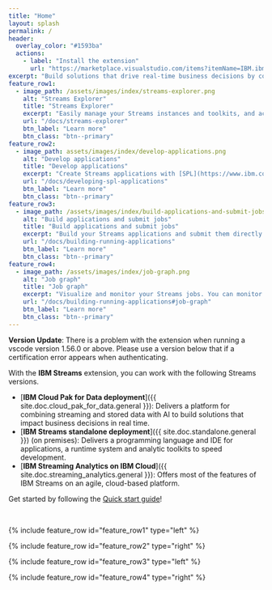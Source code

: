 ```yaml
---
title: "Home"
layout: splash
permalink: /
header:
  overlay_color: "#1593ba"
  actions:
    - label: "Install the extension"
      url: "https://marketplace.visualstudio.com/items?itemName=IBM.ibm-streams"
excerpt: "Build solutions that drive real-time business decisions by combining streaming and stored data with analytics with IBM Streams."
feature_row1:
  - image_path: /assets/images/index/streams-explorer.png
    alt: "Streams Explorer"
    title: "Streams Explorer"
    excerpt: "Easily manage your Streams instances and toolkits, and access helpful resources."
    url: "/docs/streams-explorer"
    btn_label: "Learn more"
    btn_class: "btn--primary"
feature_row2:
  - image_path: assets/images/index/develop-applications.png
    alt: "Develop applications"
    title: "Develop applications"
    excerpt: "Create Streams applications with [SPL](https://www.ibm.com/support/knowledgecenter/en/SSCRJU_5.3/com.ibm.streams.splangref.doc/doc/spl-container.html) language support included. Typical code editing features are supported, including content assist, code folding, etc."
    url: "/docs/developing-spl-applications"
    btn_label: "Learn more"
    btn_class: "btn--primary"
feature_row3:
  - image_path: /assets/images/index/build-applications-and-submit-jobs.png
    alt: "Build applications and submit jobs"
    title: "Build applications and submit jobs"
    excerpt: "Build your Streams applications and submit them directly to a Streams instance of your choice. If you already have Streams application bundles, you can submit those as well!"
    url: "/docs/building-running-applications"
    btn_label: "Learn more"
    btn_class: "btn--primary"
feature_row4:
  - image_path: /assets/images/index/job-graph.png
    alt: "Job graph"
    title: "Job graph"
    excerpt: "Visualize and monitor your Streams jobs. You can monitor metrics and flow rates, view flowing data, and much more!"
    url: "/docs/building-running-applications#job-graph"
    btn_label: "Learn more"
    btn_class: "btn--primary"
---
```


**Version Update**: There is a problem with the extension when running a vscode version 1.56.0 or above. Please use a version below that if a certification error appears when authenticating.

With the **IBM Streams** extension, you can work with the following Streams versions.

- [**IBM Cloud Pak for Data deployment**]({{ site.doc.cloud_pak_for_data.general }}): Delivers a platform for combining streaming and stored data with AI to build solutions that impact business decisions in real time.
- [**IBM Streams standalone deployment**]({{ site.doc.standalone.general }}) (on premises): Delivers a programming language and IDE for applications, a runtime system and analytic toolkits to speed development.
- [**IBM Streaming Analytics on IBM Cloud**]({{ site.doc.streaming_analytics.general }}): Offers most of the features of IBM Streams on an agile, cloud-based platform.

Get started by following the [Quick start guide](docs/quick-start-guide)!

<br>

{% include feature_row id="feature_row1" type="left" %}

{% include feature_row id="feature_row2" type="right" %}

{% include feature_row id="feature_row3" type="left" %}

{% include feature_row id="feature_row4" type="right" %}
